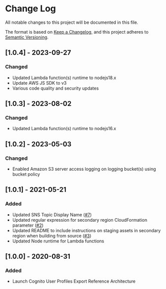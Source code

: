 # Change Log

All notable changes to this project will be documented in this file.

The format is based on [Keep a Changelog](https://keepachangelog.com/en/1.0.0/),
and this project adheres to [Semantic Versioning](https://semver.org/spec/v2.0.0.html).

## [1.0.4] - 2023-09-27

### Changed

- Updated Lambda function(s) runtime to nodejs18.x
- Update AWS JS SDK to v3
- Various code quality and security updates

## [1.0.3] - 2023-08-02

### Changed

- Updated Lambda function(s) runtime to nodejs16.x

## [1.0.2] - 2023-05-03

### Changed

- Enabled Amazon S3 server access logging on logging bucket(s) using bucket policy

## [1.0.1] - 2021-05-21

### Added

- Updated SNS Topic Display Name ([#7](https://github.com/aws-solutions/cognito-user-profiles-export-reference-architecture/issues/7))
- Updated regular expression for secondary region CloudFormation parameter ([#2](https://github.com/aws-solutions/cognito-user-profiles-export-reference-architecture/issues/2))
- Updated README to include instructions on staging assets in secondary region when building from source ([#3](https://github.com/aws-solutions/cognito-user-profiles-export-reference-architecture/issues/3))
- Updated Node runtime for Lambda functions

## [1.0.0] - 2020-08-31

### Added

- Launch Cognito User Profiles Export Reference Architecture
